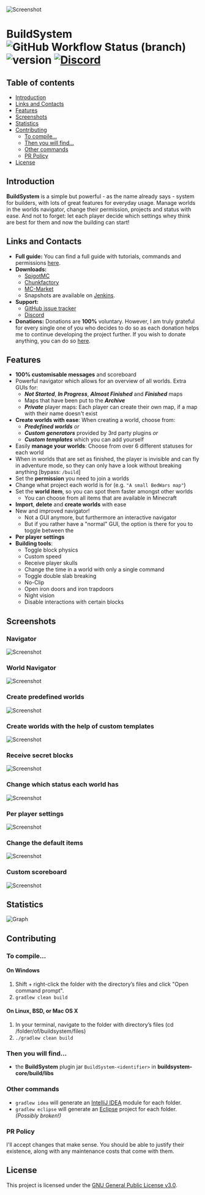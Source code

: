 ![Screenshot](.github/images/header.png)

# BuildSystem ![GitHub Workflow Status (branch)](https://img.shields.io/github/actions/workflow/status/thomasmny/BuildSystem/build.yml?branch=master) ![version](https://img.shields.io/github/v/release/thomasmny/BuildSystem) [![Discord](https://img.shields.io/discord/419460301403193344.svg?label=&logo=discord&logoColor=ffffff&color=7389D8&labelColor=6A7EC2)](https://discord.com/rduPF3yk62)

## Table of contents

* [Introduction](#introduction)
* [Links and Contacts](#links-and-contacts)
* [Features](#features)
* [Screenshots](#screenshots)
* [Statistics](#statistics)
* [Contributing](#contributing)
    * [To compile...](#to-compile)
    * [Then you will find...](#then-you-will-find)
    * [Other commands](#other-commands)
    * [PR Policy](#pr-policy)
* [License](#license)

## Introduction

**BuildSystem** is a simple but powerful - as the name already says - system for builders, with lots of great features
for everyday usage. Manage worlds in the worlds navigator, change their permission, projects and status with ease. And
not to forget: let each player decide which settings whey think are best for them and now the building can start!

## Links and Contacts

* **Full guide:**
  You can find a full guide with tutorials, commands and permissions [here](https://eintosti.gitbook.io/buildsystem/).
* **Downloads:**
    * [SpigotMC](https://spigotmc.org/resources/buildsystem-1-8-1-18.60441/)
    * [Chunkfactory](https://chunkfactory.com/product/buildsystem-1-8-1-15.1049/)
    * [MC-Market](https://www.mc-market.org/resources/12399/)
    * Snapshots are available on [Jenkins](https://ci.eintosti.de/job/BuildSystem/).
* **Support:**
    * [GitHub issue tracker](https://github.com/einTosti/BuildSystem/issues)
    * [Discord](https://discord.gg/rduPF3yk62)
* **Donations:**
  Donations are **100%** voluntary. However, I am truly grateful for every single one of you who decides to do so as
  each donation helps me to continue developing the project further. If you wish to donate anything, you can do
  so [here](https://einTosti.com/donate).

## Features

* **100% customisable messages** and scoreboard
* Powerful navigator which allows for an overview of all worlds. Extra GUIs for:
    - **_Not Started_**, **_In Progress_**, **_Almost Finished_** and **_Finished_** maps
    - Maps that have been put to the **_Archive_**
    - **_Private_** player maps: Each player can create their own map, if a map with their name doesn't exist
* **Create worlds with ease**: When creating a world, choose from:
    - **_Predefined worlds_** _or_
    - **_Custom generators_** provided by 3rd party plugins _or_
    - **_Custom templates_** which you can add yourself
* Easily **manage your worlds**: Choose from over 6 different statuses for each world
* When in worlds that are set as finished, the player is invisible and can fly in adventure mode, so they can only have
  a look without breaking anything [bypass: `/build`]
* Set the **permission** you need to join a worlds
* Change what project each world is for (e.g. `"A small BedWars map"`)
* Set the **world item**, so you can spot them faster amongst other worlds
    - You can choose from all items that are available in Minecraft
* **Import**, **delete** and **create worlds** with ease
* New and improved navigator!
    - Not a GUI anymore, but furthermore an interactive navigator
    - But if you rather have a "normal" GUI, the option is there for you to toggle between the
* **Per player settings**
* **Building tools**:
    - Toggle block physics
    - Custom speed
    - Receive player skulls
    - Change the time in a world with only a single command
    - Toggle double slab breaking
    - No-Clip
    - Open iron doors and iron trapdoors
    - Night vision
    - Disable interactions with certain blocks

## Screenshots

### Navigator

![Screenshot](.github/images/navigator.png)

### World Navigator

![Screenshot](.github/images/worlds.png)

### Create predefined worlds

![Screenshot](.github/images/predefined_worlds.png)

### Create worlds with the help of custom templates

![Screenshot](.github/images/templates.png)

### Receive secret blocks

![Screenshot](.github/images/blocks.png)

### Change which status each world has

![Screenshot](.github/images/status.png)

### Per player settings

![Screenshot](.github/images/settings.png)

### Change the default items

![Screenshot](.github/images/setup.png)

### Custom scoreboard

![Screenshot](.github/images/scoreboard.png)

## Statistics

![Graph](https://bstats.org/signatures/bukkit/BuildSystem.svg)

## Contributing

### To compile...

#### On Windows

1. Shift + right-click the folder with the directory’s files and click "Open command prompt".
2. `gradlew clean build`

#### On Linux, BSD, or Mac OS X

1. In your terminal, navigate to the folder with directory’s files (cd /folder/of/buildsystem/files)
2. `./gradlew clean build`

### Then you will find...

* the **BuildSystem** plugin jar `BuildSystem-<identifier>` in **buildsystem-core/build/libs**

### Other commands

* `gradlew idea` will generate an [IntelliJ IDEA](https://www.jetbrains.com/idea/) module for each folder.
* `gradlew eclipse` will generate an [Eclipse](https://www.eclipse.org/downloads/) project for each folder. _(Possibly
  broken!)_

### PR Policy

I'll accept changes that make sense. You should be able to justify their existence, along with any maintenance costs
that come with them.

## License

This project is licensed under the [GNU General Public License v3.0](LICENSE.txt).
